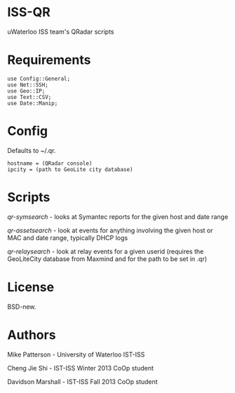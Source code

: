 ISS-QR
======

uWaterloo ISS team's QRadar scripts

Requirements
============

```
use Config::General;
use Net::SSH;
use Geo::IP;
use Text::CSV;
use Date::Manip;
```

Config
======

Defaults to ~/.qr.

```
hostname = (QRadar console)
ipcity = (path to GeoLite city database)
```

Scripts
=======

*qr-symsearch* - looks at Symantec reports for the given host and date range

*qr-assetsearch* - look at events for anything involving the given host or MAC and date range, typically DHCP logs

*qr-relaysearch* - look at relay events for a given userid (requires the GeoLiteCity database from Maxmind and for the path to be set in .qr)

License
=======

BSD-new.

Authors
=======

Mike Patterson - University of Waterloo IST-ISS

Cheng Jie Shi - IST-ISS Winter 2013 CoOp student

Davidson Marshall - IST-ISS Fall 2013 CoOp student
